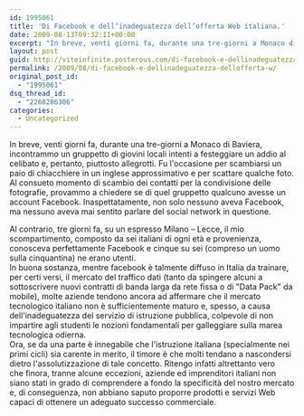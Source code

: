 ```yaml
---
id: 1995061
title: 'Di Facebook e dell’inadeguatezza dell’offerta Web italiana.'
date: 2009-08-13T09:32:11+00:00
excerpt: "In breve, venti giorni fa, durante una tre-giorni a Monaco di Baviera, incontrammo un gruppetto di giovini locali intenti a festeggiare un addio al celibato e, pertanto, piuttosto allegrotti. Fu l'occasione per scambiarsi un paio di chiacchiere in..."
layout: post
guid: http://viteinfinite.posterous.com/di-facebook-e-dellinadeguatezza-dellofferta-w
permalink: /2009/08/di-facebook-e-dellinadeguatezza-dellofferta-w/
original_post_id:
  - "1995061"
dsq_thread_id:
  - "2268286306"
categories:
  - Uncategorized
---
```

In breve, venti giorni fa, durante una tre-giorni a Monaco di Baviera, incontrammo un gruppetto di giovini locali intenti a festeggiare un addio al celibato e, pertanto, piuttosto allegrotti. Fu l'occasione per scambiarsi un paio di chiacchiere in un inglese approssimativo e per scattare qualche foto. Al consueto momento di scambio dei contatti per la condivisione delle fotografie, provammo a chiedere se di quel gruppetto qualcuno avesse un account Facebook. Inaspettatamente, non solo nessuno aveva Facebook, ma nessuno aveva mai sentito parlare del social network in questione.

<div>
  Al contrario, tre giorni fa, su un espresso Milano – Lecce, il mio scompartimento, composto da sei italiani di ogni età e provenienza, conosceva perfettamente Facebook e cinque su sei (compreso un uomo sulla cinquantina) ne erano utenti.
</div>

<div>
  In buona sostanza, mentre facebook è talmente diffuso in Italia da trainare, per certi versi, il mercato del traffico dati (tanto da spingere alcuni a sottoscrivere nuovi contratti di banda larga da rete fissa o di "Data Pack" da mobile), molte aziende tendono ancora ad affermare che il mercato tecnologico italiano non è sufficientemente maturo e, spesso, a causa dell'inadeguatezza del servizio di istruzione pubblica, colpevole di non impartire agli studenti le nozioni fondamentali per galleggiare sulla marea tecnologica odierna. 
</div>

<div>
  Ora, se da una parte è innegabile che l'istruzione italiana (specialmente nei primi cicli) sia carente in merito, il timore è che molti tendano a nascondersi dietro l'assolutizzazione di tale concetto. Ritengo infatti altrettanto vero che finora, tranne alcune eccezioni, aziende ed imprenditori italiani non siano stati in grado di comprendere a fondo la specificità del nostro mercato e, di conseguenza, non abbiano saputo proporre prodotti e servizi Web capaci di ottenere un adeguato successo commerciale. 
</div>
